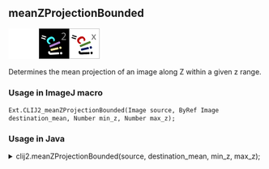 ## meanZProjectionBounded
<img src="images/mini_empty_logo.png"/><img src="images/mini_clij2_logo.png"/><img src="images/mini_clijx_logo.png"/>

Determines the mean projection of an image along Z within a given z range.

### Usage in ImageJ macro
```
Ext.CLIJ2_meanZProjectionBounded(Image source, ByRef Image destination_mean, Number min_z, Number max_z);
```


### Usage in Java
<details>
<summary>
clij2.meanZProjectionBounded(source, destination_mean, min_z, max_z);
</summary>
```
// init CLIJ and GPU
import net.haesleinhuepf.clij2.CLIJ2;
import net.haesleinhuepf.clij.clearcl.ClearCLBuffer;
CLIJ2 clij2 = CLIJ2.getInstance();

// get input parameters
ClearCLBuffer source = clij2.push(sourceImagePlus);
destination_mean = clij2.create(source);
int min_z = 10;
int max_z = 20;
```

```
// Execute operation on GPU
clij2.meanZProjectionBounded(source, destination_mean, min_z, max_z);
```

```
//show result
destination_meanImagePlus = clij2.pull(destination_mean);
destination_meanImagePlus.show();

// cleanup memory on GPU
clij2.release(source);
clij2.release(destination_mean);
```
</details>


### Usage in Matlab
<details>
<summary>
clij2.meanZProjectionBounded(source, destination_mean, min_z, max_z);
</summary>
```
% init CLIJ and GPU
clij2 = init_clatlab();

% get input parameters
source = clij2.pushMat(source_matrix);
destination_mean = clij2.create(source);
min_z = 10;
max_z = 20;
```

```
% Execute operation on GPU
clij2.meanZProjectionBounded(source, destination_mean, min_z, max_z);
```

```
% show result
destination_mean = clij2.pullMat(destination_mean)

% cleanup memory on GPU
clij2.release(source);
clij2.release(destination_mean);
```
</details>


### Usage in Icy
<details>
<summary>
clij2.meanZProjectionBounded(source, destination_mean, min_z, max_z);
</summary>
```
// init CLIJ and GPU
importClass(net.haesleinhuepf.clicy.CLICY);
importClass(Packages.icy.main.Icy);

clij2 = CLICY.getInstance();

// get input parameters
source_sequence = getSequence();source = clij2.pushSequence(source_sequence);
destination_mean = clij2.create(source);
min_z = 10;
max_z = 20;
```

```
// Execute operation on GPU
clij2.meanZProjectionBounded(source, destination_mean, min_z, max_z);
```

```
// show result
destination_mean_sequence = clij2.pullSequence(destination_mean)
Icy.addSequence(destination_mean_sequence
// cleanup memory on GPU
clij2.release(source);
clij2.release(destination_mean);
```
</details>


[Back to CLIJ2 reference](https://clij.github.io/clij2-docs/reference)
[Back to CLIJ2 documentation](https://clij.github.io/clij2-docs)

[Imprint](https://clij.github.io/imprint)

